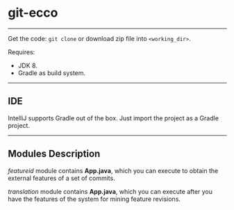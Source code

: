 # git-ecco
---
Get the code: `git clone` or download zip file into `<working_dir>`.

Requires:
* JDK 8.
* Gradle as build system.
---

## IDE

IntelliJ supports Gradle out of the box. Just import the project as a Gradle project.

---
## Modules Description
*featureid* module contains __App.java__, which you can execute to obtain the external features of a set of commits.


*translation* module contains __App.java__, which you can execute after you have the features of the system for mining feature revisions.